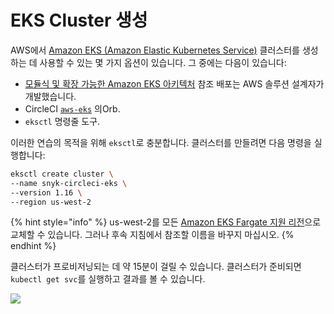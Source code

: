 # EKS Cluster 생성

AWS에서 [Amazon EKS (Amazon Elastic Kubernetes Service)](https://aws.amazon.com/eks/) 클러스터를 생성하는 데 사용할 수 있는 몇 가지 옵션이 있습니다. 그 중에는 다음이 있습니다:

* [모듈식 및 확장 가능한 Amazon EKS 아키텍처](https://aws.amazon.com/quickstart/architecture/amazon-eks/) 참조 배포는 AWS 솔루션 설계자가 개발했습니다.
* CircleCI [`aws-eks`](https://circleci.com/orbs/registry/orb/circleci/aws-eks#jobs-create-cluster) 의Orb.
* `eksctl` 명령줄 도구.

이러한 연습의 목적을 위해 `eksctl`로 충분합니다. 클러스터를 만들려면 다음 명령을 실행합니다:

```bash
eksctl create cluster \
--name snyk-circleci-eks \
--version 1.16 \
--region us-west-2
```

{% hint style="info" %}
us-west-2를 모든 [Amazon EKS Fargate 지원 리전](https://docs.aws.amazon.com/eks/latest/userguide/fargate.html)으로 교체할 수 있습니다. 그러나 후속 지침에서 참조할 이름을 바꾸지 마십시오.
{% endhint %}

클러스터가 프로비저닝되는 데 약 15분이 걸릴 수 있습니다. 클러스터가 준비되면 `kubectl get svc`를 실행하고 결과를 볼 수 있습니다.

![](https://partner-workshop-assets.s3.us-east-2.amazonaws.com/kubectl\_get\_svc.gif)
